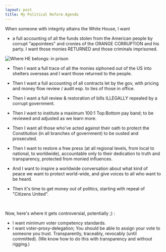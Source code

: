 ```yaml
---
layout: post
title: My Political Reform Agenda
---
```


When someone with integrity attains the White House, I want 
* a full accounting of
all the funds stolen from the American people by corrupt "appointees" and cronies
of the ORANGE CORRUPTION and his party. I want those monies RETURNED and those
criminals imprisoned.

![Where HE 
belongs: in prison](https://socialnewsdaily.com/wp-content/uploads/2019/03/TRUMP-PRISON.jpg)

* Then I want a full trace of all the monies siphoned out of the US into shelters
overseas and I want those returned to the people.

* Then I want a full accounting of all contracts let by the gov, with pricing and
money flow review / audit esp. to ties of those in office.

* Then I want a full review & restoration of bills ILLEGALLY repealed by a corrupt
government.

* Then I want to institute a maximum 100:1 Top:Bottom pay band; to be reviewed and
adjusted as we learn more.

* Then I want all those who've acted against their oath to protect the Constitution
(in all branches of government) to be ousted and prosecuted.

* Then I want to restore a free press (at all regional levels, from local to
national, to worldwide), accountable only to their dedication to truth and
transparency, protected from monied influences.

* And I want to inspire a worldwide conversation about what kind of peace we want
to protect world-wide, and give voices to all who want to be heard.

* Then it's time to get money out of politics, starting with repeal of
"Citizens United".

<br/>

Now, here's where it gets controversial, potentially ;) :
* I want minimum voter competency standards.
* I want voter-proxy-delegation; You should be able to assign your vote to someone you trust. Transparently, traceably, revocably (until committed). (We know how to do this with transparency and without rigging.)